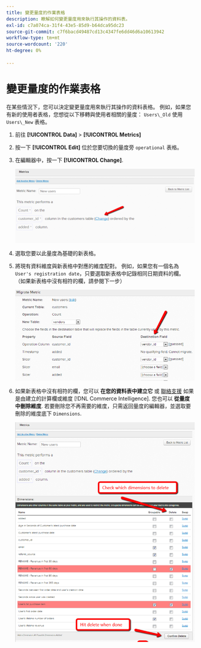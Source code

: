 ```yaml
---
title: 變更量度的作業表格
description: 瞭解如何變更量度用來執行其操作的資料表。
exl-id: c7a074ca-31f4-43e5-85d9-b64dca95dc23
source-git-commit: c7f6bacd49487cd13c4347fe6dd46d6a10613942
workflow-type: tm+mt
source-wordcount: '220'
ht-degree: 0%

---
```


# 變更量度的作業表格

在某些情況下，您可以決定變更量度用來執行其操作的資料表格。 例如，如果您有新的使用者表格，您想從以下移轉與使用者相關的量度：  `Users\_Old` 使用 `Users\_New` 表格。

1. 前往 **[!UICONTROL Data]** > **[!UICONTROL Metrics]**
1. 按一下 **[!UICONTROL Edit]** 位於您要切換的量度旁 `operational` 表格。
1. 在編輯器中，按一下 **[!UICONTROL Change]**.

   ![](../../assets/change-metrics-1.png)
1. 選取您要以此量度為基礎的新表格。
1. 將現有資料維度與新表格中對應的維度配對。 例如，如果您有一個名為 `User's registration date`，只要選取新表格中記錄相同日期資料的欄。 （如果新表格中沒有相符的欄，請參閱下一步）

   ![](../../assets/change-metrics-2.png)

1. 如果新表格中沒有相符的欄，您可以 **在您的資料表中建立它** 或 [聯絡支援](https://experienceleague.adobe.com/docs/commerce-knowledge-base/kb/troubleshooting/miscellaneous/mbi-service-policies.html) 如果是由建立的計算欄或維度 [!DNL Commerce Intelligence]. 您也可以 **從量度中刪除維度**. 若要刪除您不再需要的維度，只需返回量度的編輯器，並選取要刪除的維度底下 `Dimensions`.

   ![](../../assets/change-metrics-3.png)
